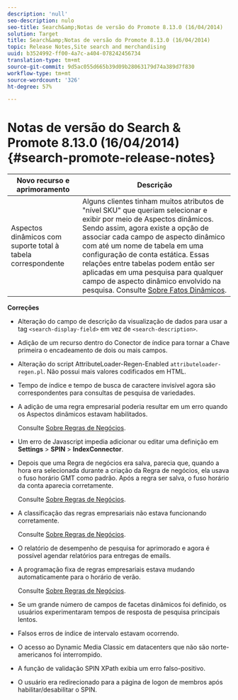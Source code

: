```yaml
---
description: 'null'
seo-description: nulo
seo-title: Search&amp;Notas de versão do Promote 8.13.0 (16/04/2014)
solution: Target
title: Search&amp;Notas de versão do Promote 8.13.0 (16/04/2014)
topic: Release Notes,Site search and merchandising
uuid: b3524992-ff00-4a7c-a404-078242456734
translation-type: tm+mt
source-git-commit: 9d5ac055d665b39d09b28063179d74a389d7f830
workflow-type: tm+mt
source-wordcount: '326'
ht-degree: 57%

---
```



# Notas de versão do Search &amp; Promote 8.13.0 (16/04/2014){#search-promote-release-notes}

| Novo recurso e aprimoramento | Descrição |
|----------------------------------------------|---------------------------------------------------------------------------------------------------------------------------------------------------------------------------------------------------------------------------------------------------------------------------------------------------------------------------------------------------------------------------------------------|
| Aspectos dinâmicos com suporte total à tabela correspondente | Alguns clientes tinham muitos atributos de &quot;nível SKU&quot; que queriam selecionar e exibir por meio de Aspectos dinâmicos. Sendo assim, agora existe a opção de associar cada campo de aspecto dinâmico com até um nome de tabela em uma configuração de conta estática. Essas relações entre tabelas podem então ser aplicadas em uma pesquisa para qualquer campo de aspecto dinâmico envolvido na pesquisa. Consulte [Sobre Fatos Dinâmicos](../c-about-design-menu/c-about-dynamic-facets.md#concept_E65A70C9C2E04804BF24FBE1B3CAD899). |

**Correções**

* Alteração do campo de descrição da visualização de dados para usar a tag `<search-display-field>` em vez de `<search-description>`.
* Adição de um recurso dentro do Conector de índice para tornar a Chave primeira o encadeamento de dois ou mais campos.
* Alteração do script AttributeLoader-Regen-Enabled `attributeloader-regen.pl`. Não possui mais valores codificados em HTML.
* Tempo de índice e tempo de busca de caractere invisível agora são correspondentes para consultas de pesquisa de variedades.
* A adição de uma regra empresarial poderia resultar em um erro quando os Aspectos dinâmicos estavam habilitados.

   Consulte [Sobre Regras de Negócios](../c-about-rules-menu/c-about-business-rules.md#concept_2A93D76216754D3D8412CDEA00BD26BD).

* Um erro de Javascript impedia adicionar ou editar uma definição em **Settings** > **SPIN** > **IndexConnector**.
* Depois que uma Regra de negócios era salva, parecia que, quando a hora era selecionada durante a criação da Regra de negócios, ela usava o fuso horário GMT como padrão. Após a regra ser salva, o fuso horário da conta aparecia corretamente.

   Consulte [Sobre Regras de Negócios](../c-about-rules-menu/c-about-business-rules.md#concept_2A93D76216754D3D8412CDEA00BD26BD).

* A classificação das regras empresariais não estava funcionando corretamente.

   Consulte [Sobre Regras de Negócios](../c-about-rules-menu/c-about-business-rules.md#concept_2A93D76216754D3D8412CDEA00BD26BD).

* O relatório de desempenho de pesquisa for aprimorado e agora é possível agendar relatórios para entregas de emails.
* A programação fixa de regras empresariais estava mudando automaticamente para o horário de verão.

   Consulte [Sobre Regras de Negócios](../c-about-rules-menu/c-about-business-rules.md#concept_2A93D76216754D3D8412CDEA00BD26BD).

* Se um grande número de campos de facetas dinâmicos foi definido, os usuários experimentaram tempos de resposta de pesquisa principais lentos.
* Falsos erros de índice de intervalo estavam ocorrendo.
* O acesso ao Dynamic Media Classic em datacenters que não são norte-americanos foi interrompido.
* A função de validação SPIN XPath exibia um erro falso-positivo.

* O usuário era redirecionado para a página de logon de membros após habilitar/desabilitar o SPIN.

